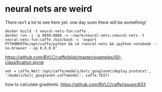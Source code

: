 # neural nets are weird

There isn't a lot to see here yet. one day soon there will be something!

```
docker build -t neural-nets-fun:caffe .
docker run -i -p 9999:8888 -v ~/work/neural-nets:/neural-nets -t neural-nets-fun:caffe /bin/bash -c 'export PYTHONPATH=/opt/caffe/python && cd /neural-nets && ipython notebook --no-browser --ip 0.0.0.0'
```

https://github.com/BVLC/caffe/blob/master/examples/00-classification.ipynb

```
net = caffe.Net('/opt/caffe/models/bvlc_googlenet/deploy.prototxt', '/models/bvlc_googlenet.caffemodel', caffe.TEST)
```

how to calculate gradients: https://github.com/BVLC/caffe/issues/833
